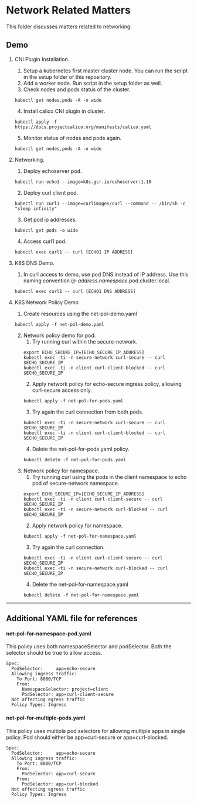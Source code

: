 # Network Related Matters
This folder discusses matters related to networking.

## Demo
1. CNI Plugin Installation.
   1. Setup a kubernetes first master cluster node. You can run the script in the setup folder of this repository.
   2. Add a worker node. Run script in the setup folder as well.
   3. Check nodes and pods status of the cluster.
   ```
   kubectl get nodes,pods -A -o wide
   ```
   4. Install calico CNI plugin in cluster.
   ```
   kubectl apply -f https://docs.projectcalico.org/manifests/calico.yaml
   ```
   5. Monitor status of nodes and pods again.
   ```
   kubectl get nodes,pods -A -o wide
   ```

2. Networking.
   1. Deploy echoserver pod.
   ```
   kubectl run echo1 --image=k8s.gcr.io/echoserver:1.10
   ```
   2. Deploy curl client pod.
   ```
   kubectl run curl1 --image=curlimages/curl --command -- /bin/sh -c "sleep infinity"
   ```
   3. Get pod ip addresses.
   ```
   kubectl get pods -o wide
   ```
   4. Access curl1 pod.
   ```
   kubectl exec curl1 -- curl [ECHO1 IP ADDRESS]
   ```

3. K8S DNS Demo.
   1. In curl access to demo, use pod DNS instead of IP address. Use this naming convention <i>ip-address.namespace</i>.pod.cluster.local.
   ```
   kubectl exec curl1 -- curl [ECHO1 DNS ADDRESS]
   ```

4. K8S Network Policy Demo
   1. Create resources using the net-pol-demo.yaml
   ```
   kubectl apply -f net-pol-demo.yaml
   ```
   2. Network policy demo for pod.
      1. Try running curl within the secure-network.
      ```
      export ECHO_SECURE_IP=[ECHO_SECURE_IP_ADDRESS]
      kubectl exec -ti -n secure-network curl-secure -- curl $ECHO_SECURE_IP
      kubectl exec -ti -n client curl-client-blocked -- curl $ECHO_SECURE_IP
      ```
      2. Apply network policy for echo-secure ingress policy, allowing curl-secure access only.
      ```
      kubectl apply -f net-pol-for-pods.yaml
      ```
      3. Try again the curl connection from both pods.
      ```
      kubectl exec -ti -n secure-network curl-secure -- curl $ECHO_SECURE_IP
      kubectl exec -ti -n client curl-client-blocked -- curl $ECHO_SECURE_IP
      ```
      4. Delete the net-pol-for-pods.yaml policy.
      ```
      kubectl delete -f net-pol-for-pods.yaml
      ```
   3. Network policy for namespace.
      1. Try running curl using the pods in the client namespace to echo pod of secure-network namespace.
      ```
      export ECHO_SECURE_IP=[ECHO_SECURE_IP_ADDRESS]
      kubectl exec -ti -n client curl-client-secure -- curl $ECHO_SECURE_IP
      kubectl exec -ti -n secure-network curl-blocked -- curl $ECHO_SECURE_IP
      ```
      2. Apply network policy for namespace.
      ```
      kubectl apply -f net-pol-for-namespace.yaml
      ```
      3. Try again the curl connection.
      ```
      kubectl exec -ti -n client curl-client-secure -- curl $ECHO_SECURE_IP
      kubectl exec -ti -n secure-network curl-blocked -- curl $ECHO_SECURE_IP
      ```
      4. Delete the net-pol-for-namespace.yaml
      ```
      kubectl delete -f net-pol-for-namespace.yaml
      ```

---

## Additional YAML file for references
#### net-pol-for-namespace-pod.yaml
This policy uses both namespaceSelector and podSelector. Both the selector should be true to allow access.
```
Spec:
  PodSelector:     app=echo-secure
  Allowing ingress traffic:
    To Port: 8080/TCP
    From:
      NamespaceSelector: project=client
      PodSelector: app=curl-client-secure
  Not affecting egress traffic
  Policy Types: Ingress
```

#### net-pol-for-multiple-pods.yaml
This policy uses multiple pod selectors for allowing multiple apps in single policy. Pod should either be app=curl-secure or app=curl-blocked.
```
Spec:
  PodSelector:     app=echo-secure
  Allowing ingress traffic:
    To Port: 8080/TCP
    From:
      PodSelector: app=curl-secure
    From:
      PodSelector: app=curl-blocked
  Not affecting egress traffic
  Policy Types: Ingress
```
